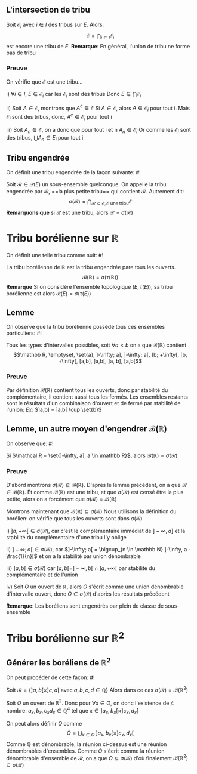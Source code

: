 ## L'intersection de tribu
Soit $\mathcal E_i$ avec $i \in I$ des tribus sur $E$. Alors:
$$\mathcal E = \bigcap_{i \in I}\mathcal E_i$$est encore une tribu de $E$.
**Remarque**: En général, l'union de tribu ne forme pas de tribu

### Preuve
On vérifie que $\mathcal E$ est une tribu...

i) $\forall i \in I$, $E \in \mathcal E_i$ car les $\mathcal E_i$ sont des tribus
Donc $E \in \bigcap \mathcal E_i$

ii) Soit $A \in \mathcal E$, montrons que $A^c \in \mathcal E$
Si $A \in \mathcal E$, alors $A \in \mathcal E_i$ pour tout i. Mais $\mathcal E_i$ sont des tribus, donc, $A^c \in \mathcal E_i$ pour tout i

iii) Soit $A_n \in \mathcal E$, on a donc que pour tout i et n $A_n \in \mathcal E_i$
Or comme les $\mathcal E_i$ sont des tribus, $\bigcup A_n \in E_i$ pour tout i

## Tribu engendrée
On définit une tribu engendrée de la façon suivante: #!

Soit $\mathcal R \in \mathcal P(E)$ un sous-ensemble quelconque. On appelle la tribu engendrée par $\mathcal R$, ==la plus petite tribu== qui contient $\mathcal R$. Autrement dit:
$$\sigma(\mathcal R) = \bigcap_{\mathcal R \subset \mathcal E, \mathcal E \text{ une tribu}} \mathcal E$$
**Remarquons que** si $\mathcal R$ est une tribu, alors $\mathcal R = \sigma(\mathcal R)$

# Tribu borélienne sur $\mathbb R$
On définit une telle tribu comme suit: #!

La tribu borélienne de $\mathbb R$ est la tribu engendrée pare tous les ouverts.
$$\mathcal B(\mathbb R) = \sigma(\tau(\mathbb R))$$
**Remarque** Si on considère l'ensemble topologique $(E, \tau(E))$, sa tribu borélienne est alors $\mathcal B(E) = \sigma(\tau(E))$


## Lemme
On observe que la tribu borélienne possède tous ces ensembles particuliers: #!

Tous les types d'intervalles possibles, soit $\forall a < b$ on a que $\mathcal B(\mathbb R)$ contient
$$\mathbb R, \emptyset, \set{a}, ]-\infty; a], ]-\infty; a[, ]b; +\infty[,  [b, +\infty[, [a,b], ]a,b[, ]a, b], [a,b[$$

### Preuve
Par définition $\mathcal B(\mathbb R)$ contient tous les ouverts, donc par stabilité du complémentaire, il contient aussi tous les fermés. Les ensembles restants sont le résultats d'un combinaison d'ouvert et de fermé par stabilité de l'union:
*Ex:* $]a,b] = ]a,b[ \cup \set{b}$

## Lemme, un autre moyen d'engendrer $\mathcal B(\mathbb R)$ 
On observe que: #!

Si $\mathcal R = \set{]-\infty, a], a \in \mathbb R}$, alors $\mathcal B(\mathbb R) = \sigma(\mathcal R)$

### Preuve
D'abord montrons $\sigma(\mathcal R) \subseteq \mathcal B(\mathbb R)$.
D'après le lemme précédent, on a que $\mathcal R \in \mathcal B(\mathbb R)$. Et comme $\mathcal B(\mathbb R)$ est une tribu, et que $\sigma(\mathcal R)$ est censé être la plus petite, alors on a forcément que $\sigma(\mathcal R) = \mathcal B(\mathbb R)$

Montrons maintenant que $\mathcal B(\mathbb R) \subseteq \sigma(\mathcal R)$
Nous utilisons la définition du borélien: on vérifie que tous les ouverts sont dans $\sigma(\mathcal R)$

i) $]a, +\infty[ \in \sigma(\mathcal R)$, car c'est le complémentaire immédiat de $]-\infty, a]$ et la stabilité du complémentaire d'une tribu l'y oblige

ii) $]-\infty; a[ \in \sigma(\mathcal R)$, car $]-\infty; a[ = \bigcup_{n \in \mathbb N} ]-\infty, a - \frac{1}{n}[$ et on a la stabilité par union dénombrable

iii) $]a,b[ \in \sigma(\mathcal R)$ car $]a,b[ = ]- \infty, b[\; \cap \; ]a, +\infty[$ par stabilité du complémentaire et de l'union

iv) Soit $O$ un ouvert de $\mathbb R$, alors $O$ s'écrit comme une union dénombrable d'intervalle ouvert, donc $O \in \sigma(\mathcal R)$ d'après les résultats précédent

**Remarque**: Les boréliens sont engendrés par plein de classe de sous-ensemble

# Tribu borélienne sur $\mathbb R^2$

## Générer les boréliens de $\mathbb R^2$
On peut procéder de cette façon: #!

Soit $\mathcal R = \{]a, b[ \times ]c, d[$ avec $a,b,c,d \in \mathbb Q\}$
Alors dans ce cas $\sigma(\mathcal R) = \mathcal B(\mathbb R^2)$

Soit $O$ un ouvert de $\mathbb R^2$. Donc pour $\forall x \in O$, on donc l'existence de 4 nombre:
$a_x, b_x, c_x d_x \in \mathbb Q^4$ tel que $x \in ]a_x,b_x[\times]c_x, d_x[$

On peut alors définir $O$ comme
$$O = \bigcup_{x \in O}\;]a_x,b_x[\times]c_x, d_x[$$
Comme $\mathbb Q$ est dénombrable, la réunion ci-dessus est une réunion dénombrables d'ensembles.
Comme $O$ s'écrit comme la réunion dénombrable d'ensemble de $\mathcal R$, on a que $O \subseteq \sigma(\mathcal R)$ d'où finalement $\mathcal B(\mathbb R^2) \subseteq \sigma(\mathcal R)$
